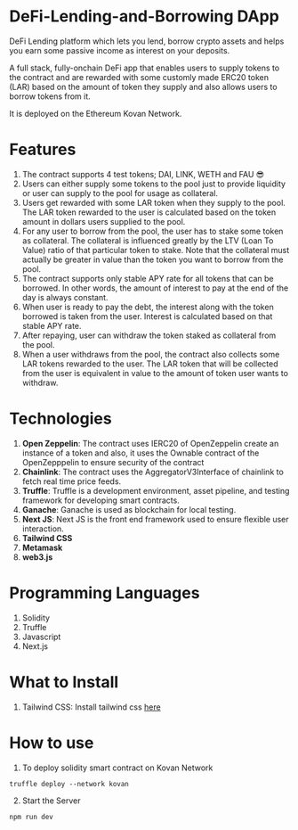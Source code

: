 # DeFi-Lending-and-Borrowing DApp
DeFi Lending platform which lets you lend, borrow crypto assets and helps you earn some passive income as interest on your deposits.

A full stack, fully-onchain DeFi app that enables users to supply tokens to the contract and are rewarded with some customly made ERC20 token (LAR) based on the amount of token they supply and also allows users to borrow tokens from it.

It is deployed on the Ethereum Kovan Network.

# Features
1. The contract supports 4 test tokens; DAI, LINK, WETH and FAU 😎
2. Users can either supply some tokens to the pool just to provide liquidity or user can supply to the pool for usage as collateral.
3. Users get rewarded with some LAR token when they supply to the pool. The LAR token rewarded to the user is calculated based on the token amount in dollars users supplied to the pool.
4. For any user to borrow from the pool, the user has to stake some token as collateral. The collateral is influenced greatly by the LTV (Loan To Value) ratio of that particular token to stake. Note that the collateral must actually be greater in value than the token you want to borrow from the pool.
5. The contract supports only stable APY rate for all tokens that can be borrowed. In other words, the amount of interest to pay at the end of the day is always constant.
6. When user is ready to pay the debt, the interest along with the token borrowed is taken from the user. Interest is calculated based on that stable APY rate. 
7. After repaying, user can withdraw the token staked as collateral from the pool.
8. When a user withdraws from the pool, the contract also collects some LAR tokens rewarded to the user. The LAR token that will be collected from the user is equivalent in value to the amount of token user wants to withdraw.

# Technologies
1. **Open Zeppelin**: The contract uses IERC20 of OpenZeppelin create an instance of a token and also, it uses the Ownable contract of the OpenZepppelin to ensure security of the contract
2. **Chainlink**: The contract uses the AggregatorV3Interface of chainlink to fetch real time price feeds.
3. **Truffle**: Truffle is a development environment, asset pipeline, and testing framework for developing smart contracts.
4. **Ganache**: Ganache is used as blockchain for local testing. 
5. **Next JS**: Next JS is the front end framework used to ensure flexible user interaction.
6. **Tailwind CSS**
7. **Metamask**
8. **web3.js**


# Programming Languages
1. Solidity
2. Truffle
3. Javascript
4. Next.js

# What to Install
1. Tailwind CSS: Install tailwind css [here](https://tailwindcss.com/docs/installation)

# How to use
1. To deploy solidity smart contract on Kovan Network
```
truffle deploy --network kovan

```
2. Start the Server
```
npm run dev
```



